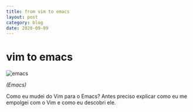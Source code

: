 ```yaml
---
title: from vim to emacs
layout: post
category: blog
date: 2020-09-09
---
```


# vim to emacs

![emacs](post-006-cover.webp)

*(Emacs)*

Como eu mudei do Vim para o Emacs? Antes preciso explicar como eu me empolgei com o Vim e como eu descobri ele.

